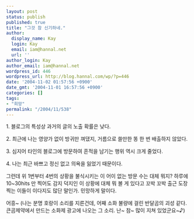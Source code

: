 ```yaml
---
layout: post
status: publish
published: true
title: "그것 참 신기하네."
author:
  display_name: Kay
  login: Kay
  email: iam@hannal.net
  url: ''
author_login: Kay
author_email: iam@hannal.net
wordpress_id: 446
wordpress_url: http://blog.hannal.com/wp/?p=446
date: '2004-11-02 01:57:56 +0900'
date_gmt: '2004-11-01 16:57:56 +0900'
categories: []
tags:
- "희망"
permalink: "/2004/11/538"
---
```

<p>1. 블로그의 특성상 과거의 글의 노출 확률은 낮다.</p>
<p>2. 최근에 나는 영양가 없이 방귀만 껴댔지, 거름으로 쓸만한 똥 한 번 배출하지 않았다.</p>
<p>3. 심지어 타인의 블로그에 방문하여 흔적을 남기는 행위 역시 크게 줄었다.</p>
<p>4. 나는 최근 바쁘고 정신 없고 의욕을 잃었기 때문이다.</p>
<p>그런데 위 1번부터 4번의 상황을 불식시키는 이 어이 없는 방문 수는 대체 뭐지? 하루에 10~30hits 만 찍어도 감지 덕지인 이 상황에 대체 뭐 볼 게 있다고 꼬박 꼬박 출근 도장 찍는 이들이 이다지도 많단 말인가. 민망하게 말이다.</p>
<p>어흥~ (나는 분명 호랑이 소리를 지른건데, 어째 소화 불량에 걸린 반달곰의 괴성 같다. 큰곰제약에서 만드는 소화제 광고에 나오는 그 소리. 난~ 참~ 많이 지쳐 있었군요~♪)</p>
